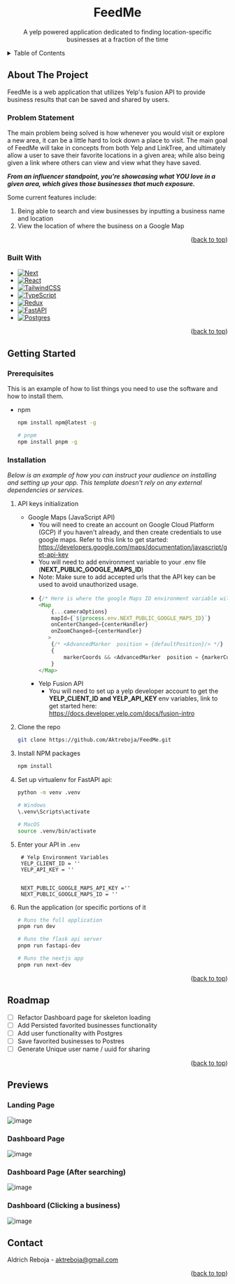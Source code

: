 <a name="readme-top"></a>

<br />
<div align="center">
<!--   <a href="https://github.com/othneildrew/Best-README-Template">
    <img src="images/logo.png" alt="Logo" width="80" height="80">
  </a> -->

  <h1 align="center">FeedMe</h1>

  <p align="center">
    A yelp powered application dedicated to finding location-specific businesses at a fraction of the time

  </p>
</div>

<!-- TABLE OF CONTENTS -->
<details>
  <summary>Table of Contents</summary>
  <ol>
    <li>
      <a href="#about-the-project">About The Project</a>
      <ul>
        <li><a href="#built-with">Built With</a></li>
      </ul>
    </li>
    <li>
      <a href="#getting-started">Getting Started</a>
      <ul>
        <li><a href="#prerequisites">Prerequisites</a></li>
        <li><a href="#installation">Installation</a></li>
      </ul>
    </li>
    <li><a href="#roadmap">Roadmap</a></li>
    <li><a href="#contact">Contact</a></li>
  </ol>
</details>

<!-- ABOUT THE PROJECT -->

## About The Project

FeedMe is a web application that utilizes Yelp's fusion API to provide business results that can be saved and shared by users.

### Problem Statement

The main problem being solved is how whenever you would visit or explore a new area, it can be a little hard to lock down a place to visit.
The main goal of FeedMe will take in concepts from both Yelp and LinkTree, and ultimately allow a user to save their favorite locations in a given area; while also being given a link
where others can view and view what they have saved.

<strong><i>From an influencer standpoint, you're showcasing what YOU love in a given area, which gives those businesses that much exposure.</i></strong>

Some current features include:

1. Being able to search and view businesses by inputting a business name and location
2. View the location of where the business on a Google Map

<p align="right">(<a href="#readme-top">back to top</a>)</p>

### Built With

- [![Next][Next.js]][Next-url]
- [![React][React.js]][React-url]
- [![TailwindCSS][tailwindcss]][tailwindcss-url]
- [![TypeScript][TypeScript]][TypeScript-url]
- [![Redux][redux]][redux-url]
- [![FastAPI][fastapi]][fastapi-url]
- [![Postgres][postgres]][postgres-url]

<p align="right">(<a href="#readme-top">back to top</a>)</p>

<!-- GETTING STARTED -->

## Getting Started

### Prerequisites

This is an example of how to list things you need to use the software and how to install them.

- npm

  ```sh
  npm install npm@latest -g

  # pnpm
  npm install pnpm -g
  ```

### Installation

_Below is an example of how you can instruct your audience on installing and setting up your app. This template doesn't rely on any external dependencies or services._

1. API keys initialization
   - Google Maps (JavaScript API)
     - You will need to create an account on Google Cloud Platform (GCP) if you haven't already, and then create credentials to use google maps. Refer to this link to get started: https://developers.google.com/maps/documentation/javascript/get-api-key
     - You will need to add environment variable to your .env file (<strong>NEXT_PUBLIC_GOOGLE_MAPS_ID</strong>)
     - Note: Make sure to add accepted urls that the API key can be used to avoid unauthorized usage.
     - ```ts
       {/* Here is where the google Maps ID environment variable will be plugged in for reference*/}
       <Map
           {...cameraOptions}
           mapId={`${process.env.NEXT_PUBLIC_GOOGLE_MAPS_ID}`}
           onCenterChanged={centerHandler}
           onZoomChanged={centerHandler}
          >
           {/* <AdvancedMarker  position = {defaultPosition}/> */}
           {
               markerCoords && <AdvancedMarker  position = {markerCoords} />
           }
       </Map>
       ```
     - Yelp Fusion API
       - You will need to set up a yelp developer account to get the <strong>YELP_CLIENT_ID and YELP_API_KEY </strong> env variables, link to get started here: https://docs.developer.yelp.com/docs/fusion-intro
2. Clone the repo
   ```sh
   git clone https://github.com/Aktreboja/FeedMe.git
   ```
3. Install NPM packages
   ```sh
   npm install
   ```
4. Set up virtualenv for FastAPI api:

   ```sh
   python -m venv .venv

   # Windows
   \.venv\Scripts\activate

   # MacOS
   source .venv/bin/activate
   ```

5. Enter your API in `.env`

   ```env
    # Yelp Environment Variables
    YELP_CLIENT_ID = ''
    YELP_API_KEY = ''


    NEXT_PUBLIC_GOOGLE_MAPS_API_KEY =''
    NEXT_PUBLIC_GOOGLE_MAPS_ID = ''
   ```

6. Run the application (or specific portions of it

   ```sh
   # Runs the full application
   pnpm run dev

   # Runs the flask api server
   pnpm run fastapi-dev

   # Runs the nextjs app
   pnpm run next-dev
   ```

<p align="right">(<a href="#readme-top">back to top</a>)</p>

<!-- ROADMAP -->

## Roadmap

- [ ] Refactor Dashboard page for skeleton loading
- [ ] Add Persisted favorited businesses functionality
- [ ] Add user functionality with Postgres
- [ ] Save favorited businesses to Postres
- [ ] Generate Unique user name / uuid for sharing

<p align="right">(<a href="#readme-top">back to top</a>)</p>

## Previews

### Landing Page

![image](https://github.com/Aktreboja/FeedMe/assets/15055373/e20880ca-c6dc-411f-a8e5-3fb01b7fc92b)

### Dashboard Page

![image](https://github.com/Aktreboja/FeedMe/assets/15055373/401e7829-af50-4c11-a6be-10943f9ef2a7)

### Dashboard Page (After searching)

![image](https://github.com/Aktreboja/FeedMe/assets/15055373/7882b8a1-bfb9-4aaf-a0da-080981f09246)

### Dashboard (Clicking a business)

![image](https://github.com/Aktreboja/FeedMe/assets/15055373/53819271-6cca-421c-b86b-db0f391b9219)

<!-- CONTACT -->

## Contact

Aldrich Reboja - aktreboja@gmail.com

<p align="right">(<a href="#readme-top">back to top</a>)</p>

<!-- MARKDOWN LINKS & IMAGES -->
<!-- https://www.markdownguide.org/basic-syntax/#reference-style-links -->

[linkedin-shield]: https://img.shields.io/badge/-LinkedIn-black.svg?style=for-the-badge&logo=linkedin&colorB=555
[linkedin-url]: https://linkedin.com/in/aktreboja
[Next.js]: https://img.shields.io/badge/next.js-000000?style=for-the-badge&logo=nextdotjs&logoColor=white
[Next-url]: https://nextjs.org/
[TypeScript]: https://img.shields.io/badge/TypeScript-007ACC?style=for-the-badge&logo=typescript&logoColor=white
[TypeScript-url]: https://www.typescriptlang.org/
[React.js]: https://img.shields.io/badge/React-20232A?style=for-the-badge&logo=react&logoColor=61DAFB
[React-url]: https://reactjs.org/
[tailwindcss]: https://img.shields.io/badge/tailwindcss-0F172A?style=for-the-badge&logo=tailwindcss
[tailwindcss-url]: https://tailwindcss.com/
[redux]: https://img.shields.io/badge/redux-593d88?style=for-the-badge&logo=redux
[fastapi]: https://img.shields.io/badge/FastAPI-005571?style=for-the-badge&logo=fastapi
[fastapi-url]: https://fastapi.tiangolo.com/
[postgres]: https://img.shields.io/badge/postgresql-4169e1?style=for-the-badge&logo=postgresql&logoColor=white
[postgres-url]: https://www.postgresql.org/
[redux-url]: https://redux.js.org/
